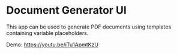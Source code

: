 # Document Generator UI

This app can be used to generate PDF documents using templates containing variable placeholders.

Demo: https://youtu.be/iTu1ApmtKzU
